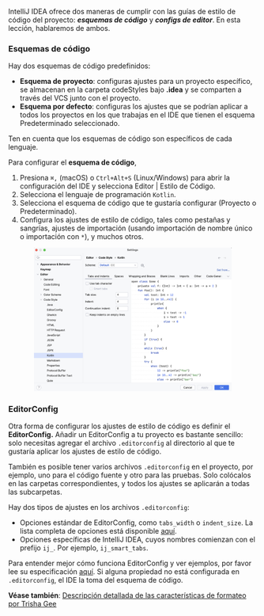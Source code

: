 IntelliJ IDEA ofrece dos maneras de cumplir con las guías de estilo de código del proyecto: **_esquemas de código_** y **_configs de editor_**. En esta lección, hablaremos de ambos.

### Esquemas de código

Hay dos esquemas de código predefinidos:

- **Esquema de proyecto**: configuras ajustes para un proyecto específico, se almacenan en la carpeta codeStyles bajo **.idea** y se comparten a través del VCS junto con el proyecto.
- **Esquema por defecto**: configuras los ajustes que se podrían aplicar a todos los proyectos en los que trabajas en el IDE que tienen el esquema Predeterminado seleccionado.

Ten en cuenta que los esquemas de código son específicos de cada lenguaje.

Para configurar el **esquema de código**,
1. Presiona `⌘,` (macOS) o `Ctrl+Alt+S` (Linux/Windows) para abrir la configuración del IDE y selecciona Editor | Estilo de Código.
2. Selecciona el lenguaje de programación `Kotlin`.
3. Selecciona el esquema de código que te gustaría configurar (Proyecto o Predeterminado).
4. Configura los ajustes de estilo de código, tales como pestañas y sangrías, ajustes de importación (usando importación de nombre único o importación con `*`), y muchos otros.

<p align="center">
    <img src="../../../util/src/main/resources/images/CodeStyleAndFormatting/CodeSchemasAndEditorConfig/code_style.png" alt="Estilo de Código" width="400"/>
</p>

### EditorConfig

Otra forma de configurar los ajustes de estilo de código es definir el **EditorConfig.** Añadir un EditorConfig a tu proyecto es bastante sencillo: solo necesitas agregar el archivo `.editorconfig` al directorio al que te gustaría aplicar los ajustes de estilo de código.

También es posible tener varios archivos `.editorconfig` en el proyecto, por ejemplo, uno para el código fuente y otro para las pruebas. Solo colócalos en las carpetas correspondientes, y todos los ajustes se aplicarán a todas las subcarpetas.

Hay dos tipos de ajustes en los archivos `.editorconfig`:
- Opciones estándar de EditorConfig, como `tabs_width` o `indent_size`. La lista completa de opciones está disponible [aquí](https://github.com/editorconfig/editorconfig/wiki/EditorConfig-Properties).
- Opciones específicas de IntelliJ IDEA, cuyos nombres comienzan con el prefijo `ij_`. Por ejemplo, `ij_smart_tabs`.

Para entender mejor cómo funciona EditorConfig y ver ejemplos, por favor lee su especificación [aquí](https://spec.editorconfig.org/).
Si alguna propiedad no está configurada en `.editorconfig`, el IDE la toma del esquema de código.

**Véase también**: [Descripción detallada de las características de formateo por Trisha Gee](https://blog.jetbrains.com/idea/2020/06/code-formatting/)